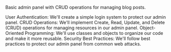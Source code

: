 Basic admin panel with CRUD operations for managing blog posts.

User Authentication: We'll create a simple login system to protect our admin panel.
CRUD Operations: We'll implement Create, Read, Update, and Delete (CRUD) operations for managing resources in our admin panel.
Object-Oriented Programming: We'll use classes and objects to organize our code and make it more reusable.
Security Best Practices: We'll follow best practices to protect our admin panel from common web attacks.
